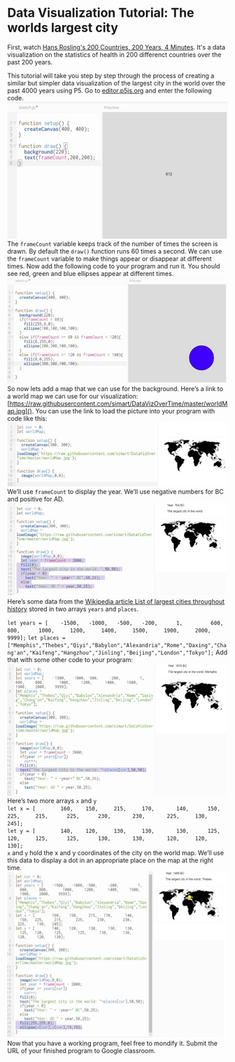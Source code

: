 Data Visualization Tutorial: The worlds largest city
=====================================================

First, watch [Hans Rosling's 200 Countries, 200 Years, 4 Minutes](https://www.youtube.com/watch?v=jbkSRLYSojo). It's a data visualization on the statistics of health in 200 differenct countries over the past 200 years.   

This tutorial will take you step by step through the process of creating a similar but simpler data visualization of the largest city in the world over the past 4000 years using P5. Go to [editor.p5js.org](https://editor.p5js.org/) and enter the following code.    
![](DataViz1.JPG)   
The `frameCount` variable keeps track of the number of times the screen is drawn. By default the `draw()` function runs 60 times a second. We can use the `frameCount` variable to make things appear or disappear at different times. Now add the following code to your program and run it. You should see red, green and blue ellipses appear at different times.   
![](DataViz2.JPG)   
So now lets add a map that we can use for the background. Here’s a link to a world map we can use for our visualization: [https://raw.githubusercontent.com/simart/DataVizOverTime/master/worldMap.jpg](). You can use the link to load the picture into your program with code like this:
![](DataViz3.JPG)    
We’ll use `frameCount` to display the year. We’ll use negative numbers for BC and positive for AD.   
![](DataViz4.JPG)
Here’s some data from the [Wikipedia article List of largest cities throughout history](https://en.wikipedia.org/wiki/List_of_largest_cities_throughout_history) stored in two arrays `years` and `places`.

`let years = [    -1500,   -1000,   -500,   -200,      1,         600,    800,      1000,     1200,     1400,     1500,     1900,     2000,    9999];`
`let places = ["Memphis","Thebes","Qiyi","Babylon","Alexandria","Rome","Daxing","Chang'an","Kaifeng","Hangzhou","Jinling","Beijing","London","Tokyo"];`
Add that with some other code to your program:   
![](DataViz5.JPG)   
Here’s two more arrays `x` and `y`   
`let x = [        160,    150,     215,     170,       140,      150,   225,     215,      225,      230,       230,       225,     130,      245];`    
`let y = [        140,    120,     130,     130,       130,      125,   120,     125,      125,      130,       130,       120,     120,      130];`   
`x` and `y` hold the x and y coordinates of the city on the world map. We’ll use this data to display a dot in an appropriate place on the map at the right time.
![](DataViz6.JPG)    
Now that you have a working program, feel free to mondify it. Submit the URL of your finished program to Google classroom.



